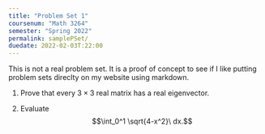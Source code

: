 ```yaml
---
title: "Problem Set 1"
coursenum: "Math 3264"
semester: "Spring 2022"
permalink: samplePSet/
duedate: 2022-02-03T:22:00
---
```


This is not a real problem set. It is a proof of concept to see if I like putting problem sets direclty on my website using markdown.

1. Prove that every $3 \times 3$ real matrix has a real eigenvector.

1. Evaluate $$\int_0^1 \sqrt{4-x^2}\ dx.$$
